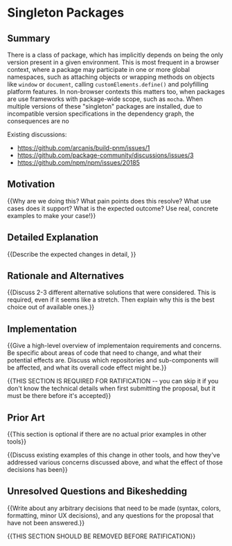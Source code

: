 # Singleton Packages

## Summary

There is a class of package, which has implicitly depends on being the only version present in a given environment.  This is most frequent in a browser context, where a package may participate in one or more global namespaces, such as attaching objects or wrapping methods on objects like `window` or `document`, calling `customElements.define()` and polyfilling platform features.  In non-browser contexts this matters too, when packages are use frameworks with package-wide scope, such as `mocha`.  When multiple versions of these "singleton" packages are installed, due to incompatible version specifications in the dependency graph, the consequences are no

Existing discussions:
- https://github.com/arcanis/build-pnm/issues/1
- https://github.com/package-community/discussions/issues/3
- https://github.com/npm/npm/issues/20185

## Motivation

{{Why are we doing this? What pain points does this resolve? What use cases does it support? What is the expected outcome? Use real, concrete examples to make your case!}}

## Detailed Explanation

{{Describe the expected changes in detail, }}

## Rationale and Alternatives

{{Discuss 2-3 different alternative solutions that were considered. This is required, even if it seems like a stretch. Then explain why this is the best choice out of available ones.}}

## Implementation

{{Give a high-level overview of implementaion requirements and concerns. Be specific about areas of code that need to change, and what their potential effects are. Discuss which repositories and sub-components will be affected, and what its overall code effect might be.}}

{{THIS SECTION IS REQUIRED FOR RATIFICATION -- you can skip it if you don't know the technical details when first submitting the proposal, but it must be there before it's accepted}}

## Prior Art

{{This section is optional if there are no actual prior examples in other tools}}

{{Discuss existing examples of this change in other tools, and how they've addressed various concerns discussed above, and what the effect of those decisions has been}}

## Unresolved Questions and Bikeshedding

{{Write about any arbitrary decisions that need to be made (syntax, colors, formatting, minor UX decisions), and any questions for the proposal that have not been answered.}}

{{THIS SECTION SHOULD BE REMOVED BEFORE RATIFICATION}}
